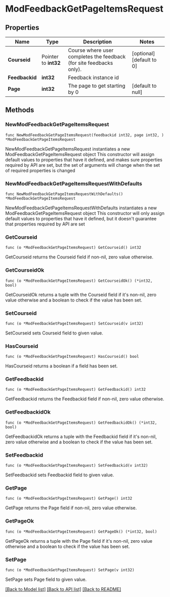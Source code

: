 # ModFeedbackGetPageItemsRequest

## Properties

Name | Type | Description | Notes
------------ | ------------- | ------------- | -------------
**Courseid** | Pointer to **int32** | Course where user completes the feedback (for site feedbacks only). | [optional] [default to 0]
**Feedbackid** | **int32** | Feedback instance id | 
**Page** | **int32** | The page to get starting by 0 | [default to null]

## Methods

### NewModFeedbackGetPageItemsRequest

`func NewModFeedbackGetPageItemsRequest(feedbackid int32, page int32, ) *ModFeedbackGetPageItemsRequest`

NewModFeedbackGetPageItemsRequest instantiates a new ModFeedbackGetPageItemsRequest object
This constructor will assign default values to properties that have it defined,
and makes sure properties required by API are set, but the set of arguments
will change when the set of required properties is changed

### NewModFeedbackGetPageItemsRequestWithDefaults

`func NewModFeedbackGetPageItemsRequestWithDefaults() *ModFeedbackGetPageItemsRequest`

NewModFeedbackGetPageItemsRequestWithDefaults instantiates a new ModFeedbackGetPageItemsRequest object
This constructor will only assign default values to properties that have it defined,
but it doesn't guarantee that properties required by API are set

### GetCourseid

`func (o *ModFeedbackGetPageItemsRequest) GetCourseid() int32`

GetCourseid returns the Courseid field if non-nil, zero value otherwise.

### GetCourseidOk

`func (o *ModFeedbackGetPageItemsRequest) GetCourseidOk() (*int32, bool)`

GetCourseidOk returns a tuple with the Courseid field if it's non-nil, zero value otherwise
and a boolean to check if the value has been set.

### SetCourseid

`func (o *ModFeedbackGetPageItemsRequest) SetCourseid(v int32)`

SetCourseid sets Courseid field to given value.

### HasCourseid

`func (o *ModFeedbackGetPageItemsRequest) HasCourseid() bool`

HasCourseid returns a boolean if a field has been set.

### GetFeedbackid

`func (o *ModFeedbackGetPageItemsRequest) GetFeedbackid() int32`

GetFeedbackid returns the Feedbackid field if non-nil, zero value otherwise.

### GetFeedbackidOk

`func (o *ModFeedbackGetPageItemsRequest) GetFeedbackidOk() (*int32, bool)`

GetFeedbackidOk returns a tuple with the Feedbackid field if it's non-nil, zero value otherwise
and a boolean to check if the value has been set.

### SetFeedbackid

`func (o *ModFeedbackGetPageItemsRequest) SetFeedbackid(v int32)`

SetFeedbackid sets Feedbackid field to given value.


### GetPage

`func (o *ModFeedbackGetPageItemsRequest) GetPage() int32`

GetPage returns the Page field if non-nil, zero value otherwise.

### GetPageOk

`func (o *ModFeedbackGetPageItemsRequest) GetPageOk() (*int32, bool)`

GetPageOk returns a tuple with the Page field if it's non-nil, zero value otherwise
and a boolean to check if the value has been set.

### SetPage

`func (o *ModFeedbackGetPageItemsRequest) SetPage(v int32)`

SetPage sets Page field to given value.



[[Back to Model list]](../README.md#documentation-for-models) [[Back to API list]](../README.md#documentation-for-api-endpoints) [[Back to README]](../README.md)


